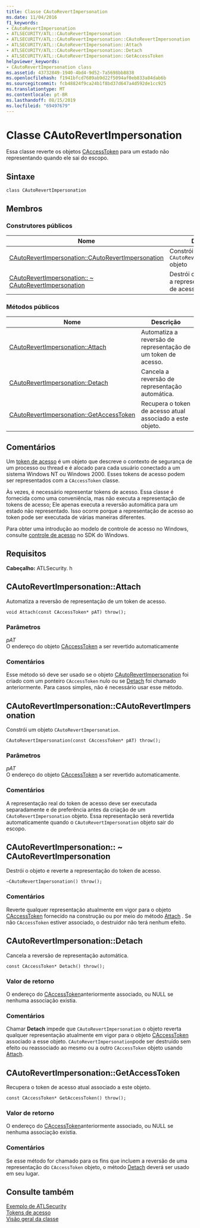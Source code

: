 ```yaml
---
title: Classe CAutoRevertImpersonation
ms.date: 11/04/2016
f1_keywords:
- CAutoRevertImpersonation
- ATLSECURITY/ATL::CAutoRevertImpersonation
- ATLSECURITY/ATL::CAutoRevertImpersonation::CAutoRevertImpersonation
- ATLSECURITY/ATL::CAutoRevertImpersonation::Attach
- ATLSECURITY/ATL::CAutoRevertImpersonation::Detach
- ATLSECURITY/ATL::CAutoRevertImpersonation::GetAccessToken
helpviewer_keywords:
- CAutoRevertImpersonation class
ms.assetid: 43732849-1940-4bd4-9d52-7a5698bb8838
ms.openlocfilehash: f1941bfcd7689ab9d22f5094af0eb833a84dab6b
ms.sourcegitcommit: fcb48824f9ca24b1f8bd37d647a4d592de1cc925
ms.translationtype: MT
ms.contentlocale: pt-BR
ms.lasthandoff: 08/15/2019
ms.locfileid: "69497679"
---
```

# <a name="cautorevertimpersonation-class"></a>Classe CAutoRevertImpersonation

Essa classe reverte os objetos [CAccessToken](../../atl/reference/caccesstoken-class.md) para um estado não representando quando ele sai do escopo.

## <a name="syntax"></a>Sintaxe

```
class CAutoRevertImpersonation
```

## <a name="members"></a>Membros

### <a name="public-constructors"></a>Construtores públicos

|Nome|Descrição|
|----------|-----------------|
|[CAutoRevertImpersonation::CAutoRevertImpersonation](#cautorevertimpersonation)|Constrói um `CAutoRevertImpersonation` objeto|
|[CAutoRevertImpersonation:: ~ CAutoRevertImpersonation](#dtor)|Destrói o objeto e reverte a representação do token de acesso.|

### <a name="public-methods"></a>Métodos públicos

|Nome|Descrição|
|----------|-----------------|
|[CAutoRevertImpersonation::Attach](#attach)|Automatiza a reversão de representação de um token de acesso.|
|[CAutoRevertImpersonation::Detach](#detach)|Cancela a reversão de representação automática.|
|[CAutoRevertImpersonation::GetAccessToken](#getaccesstoken)|Recupera o token de acesso atual associado a este objeto.|

## <a name="remarks"></a>Comentários

Um [token de acesso](/windows/win32/SecAuthZ/access-tokens) é um objeto que descreve o contexto de segurança de um processo ou thread e é alocado para cada usuário conectado a um sistema Windows NT ou Windows 2000. Esses tokens de acesso podem ser representados com a `CAccessToken` classe.

Às vezes, é necessário representar tokens de acesso. Essa classe é fornecida como uma conveniência, mas não executa a representação de tokens de acesso; Ele apenas executa a reversão automática para um estado não representado. Isso ocorre porque a representação de acesso ao token pode ser executada de várias maneiras diferentes.

Para obter uma introdução ao modelo de controle de acesso no Windows, consulte [controle de acesso](/windows/win32/SecAuthZ/access-control) no SDK do Windows.

## <a name="requirements"></a>Requisitos

**Cabeçalho:** ATLSecurity. h

##  <a name="attach"></a>  CAutoRevertImpersonation::Attach

Automatiza a reversão de representação de um token de acesso.

```
void Attach(const CAccessToken* pAT) throw();
```

### <a name="parameters"></a>Parâmetros

*pAT*<br/>
O endereço do objeto [CAccessToken](../../atl/reference/caccesstoken-class.md) a ser revertido automaticamente

### <a name="remarks"></a>Comentários

Esse método só deve ser usado se o objeto [CAutoRevertImpersonation](../../atl/reference/cautorevertimpersonation-class.md) foi criado com um ponteiro `CAccessToken` nulo ou se [Detach](#detach) foi chamado anteriormente. Para casos simples, não é necessário usar esse método.

##  <a name="cautorevertimpersonation"></a>  CAutoRevertImpersonation::CAutoRevertImpersonation

Constrói um objeto `CAutoRevertImpersonation`.

```
CAutoRevertImpersonation(const CAccessToken* pAT) throw();
```

### <a name="parameters"></a>Parâmetros

*pAT*<br/>
O endereço do objeto [CAccessToken](../../atl/reference/caccesstoken-class.md) a ser revertido automaticamente.

### <a name="remarks"></a>Comentários

A representação real do token de acesso deve ser executada separadamente e de preferência antes da criação de um `CAutoRevertImpersonation` objeto. Essa representação será revertida automaticamente quando o `CAutoRevertImpersonation` objeto sair do escopo.

##  <a name="dtor"></a>CAutoRevertImpersonation:: ~ CAutoRevertImpersonation

Destrói o objeto e reverte a representação do token de acesso.

```
~CAutoRevertImpersonation() throw();
```

### <a name="remarks"></a>Comentários

Reverte qualquer representação atualmente em vigor para o objeto [CAccessToken](../../atl/reference/caccesstoken-class.md) fornecido na construção ou por meio do método [Attach](#attach) . Se não `CAccessToken` estiver associado, o destruidor não terá nenhum efeito.

##  <a name="detach"></a>  CAutoRevertImpersonation::Detach

Cancela a reversão de representação automática.

```
const CAccessToken* Detach() throw();
```

### <a name="return-value"></a>Valor de retorno

O endereço do [CAccessToken](../../atl/reference/caccesstoken-class.md)anteriormente associado, ou NULL se nenhuma associação existia.

### <a name="remarks"></a>Comentários

Chamar **Detach** impede que `CAutoRevertImpersonation` o objeto reverta qualquer representação atualmente em vigor para o objeto [CAccessToken](../../atl/reference/caccesstoken-class.md) associado a esse objeto. `CAutoRevertImpersonation`pode ser destruído sem efeito ou reassociado ao mesmo ou a outro `CAccessToken` objeto usando [Attach](#attach).

##  <a name="getaccesstoken"></a>  CAutoRevertImpersonation::GetAccessToken

Recupera o token de acesso atual associado a este objeto.

```
const CAccessToken* GetAccessToken() throw();
```

### <a name="return-value"></a>Valor de retorno

O endereço do [CAccessToken](../../atl/reference/caccesstoken-class.md)anteriormente associado, ou NULL se nenhuma associação existia.

### <a name="remarks"></a>Comentários

Se esse método for chamado para os fins que incluem a reversão de uma representação do `CAccessToken` objeto, o método [Detach](#detach) deverá ser usado em seu lugar.

## <a name="see-also"></a>Consulte também

[Exemplo de ATLSecurity](../../overview/visual-cpp-samples.md)<br/>
[Tokens de acesso](/windows/win32/SecAuthZ/access-tokens)<br/>
[Visão geral da classe](../../atl/atl-class-overview.md)
